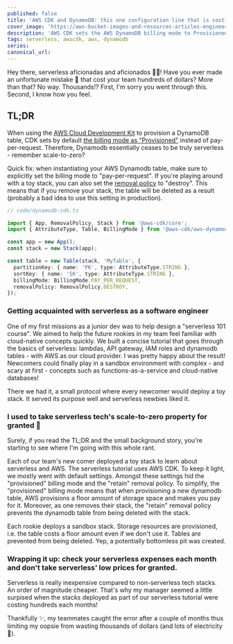 ```yaml
---
published: false
title: 'AWS CDK and DynamoDB: this one configuration line that is costing you hundreds of dollars'
cover_image: 'https://aws-bucket-images-and-resources-articles-engineering-general.s3.eu-west-3.amazonaws.com/dynamodb_awscdk_article_thumbnail.png'
description: 'AWS CDK sets the AWS DynamoDB billing mode to Provisioned by default. Learn how to fix this configuration.'
tags: serverless, awscdk, aws, dynamodb
series:
canonical_url:
---
```


Hey there, serverless aficionadas and aficionados 😶‍🌫️! Have you ever made an unfortunate mistake 🙊 that cost your team hundreds of dollars? More than that? No way. Thousands!? First, I'm sorry you went through this. Second, I know how you feel.

## TL;DR

When using the [AWS Cloud Development Kit](https://github.com/aws/aws-cdk) to provision a DynamoDB table, CDK sets by default [the billing mode as "Provisioned"](https://docs.aws.amazon.com/cdk/api/v2/docs/aws-cdk-lib.aws_dynamodb.BillingMode.html) instead of pay-per-request. Therefore, Dynamodb essentially ceases to be truly serverless - remember scale-to-zero?

Quick fix: when instantiating your AWS Dynamodb table, make sure to explicitly set the billing mode to "pay-per-request". If you're playing around with a toy stack, you can also set the [removal policy](https://docs.aws.amazon.com/cdk/api/v2/docs/aws-cdk-lib.RemovalPolicy.html) to "destroy". This means that if you remove your stack, the table will be deleted as a result (probably a bad idea to use this setting in production).

```ts
// code/dynamodb-cdk.ts

import { App, RemovalPolicy, Stack } from '@aws-cdk/core';
import { AttributeType, Table, BillingMode } from '@aws-cdk/aws-dynamodb';

const app = new App();
const stack = new Stack(app);

const table = new Table(stack, 'MyTable', {
  partitionKey: { name: 'PK', type: AttributeType.STRING },
  sortKey: { name: 'SK', type: AttributeType.STRING },
  billingMode: BillingMode.PAY_PER_REQUEST,
  removalPolicy: RemovalPolicy.DESTROY,
});
```

### Getting acquainted with serverless as a software engineer

One of my first missions as a junior dev was to help design a "serverless 101 course". We aimed to help the future rookies in my team feel familiar with cloud-native concepts quickly. We built a concise tutorial that goes through the basics of serverless: lambdas, API gateway, IAM roles and dynamodb tables - with AWS as our cloud provider. I was pretty happy about the result! Newcomers could finally play in a sandbox environment with complex - and scary at first - concepts such as functions-as-a-service and cloud-native databases!

There we had it, a small protocol where every newcomer would deploy a toy stack. It served its purpose well and serverless newbies liked it.

### I used to take serverless tech's scale-to-zero property for granted 🥺

Surely, if you read the TL;DR and the small background story, you're starting to see where I'm going with this whole rant.

Each of our team's new comer deployed a toy stack to learn about serverless and AWS. The serverless tutorial uses AWS CDK. To keep it light, we mostly went with default settings. Amongst these settings hid the "provisioned" billing mode and the "retain" removal policy. To simplify, the "provisioned" billing mode means that when provisioning a new dynamodb table, AWS provisions a floor amount of storage space and makes you pay for it. Moreover, as one removes their stack, the "retain" removal policy prevents the dynamodb table from being deleted with the stack.

Each rookie deploys a sandbox stack. Storage resources are provisioned, i.e. the table costs a floor amount even if we don't use it. Tables are prevented from being deleted. Yep, a potentially bottomless pit was created.

### Wrapping it up: check your serverless expenses each month and don't take serverless' low prices for granted.

Serverless is really inexpensive compared to non-serverless tech stacks. An order of magnitude cheaper. That's why my manager seemed a little surpised when the stacks deployed as part of our serverless tutorial were costing hundreds each months!

Thankfully ✨, my teammates caught the error after a couple of months thus limiting my oopsie from wasting thousands of dollars (and lots of electricity 💚).
